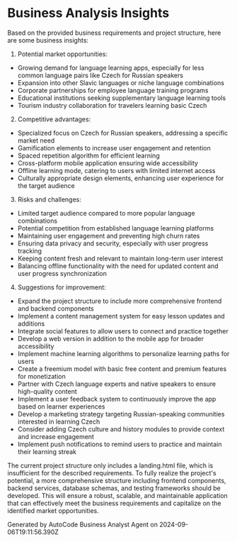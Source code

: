 # Business Analysis Insights

Based on the provided business requirements and project structure, here are some business insights:

1. Potential market opportunities:

-   Growing demand for language learning apps, especially for less common language pairs like Czech for Russian speakers
-   Expansion into other Slavic languages or niche language combinations
-   Corporate partnerships for employee language training programs
-   Educational institutions seeking supplementary language learning tools
-   Tourism industry collaboration for travelers learning basic Czech

2. Competitive advantages:

-   Specialized focus on Czech for Russian speakers, addressing a specific market need
-   Gamification elements to increase user engagement and retention
-   Spaced repetition algorithm for efficient learning
-   Cross-platform mobile application ensuring wide accessibility
-   Offline learning mode, catering to users with limited internet access
-   Culturally appropriate design elements, enhancing user experience for the target audience

3. Risks and challenges:

-   Limited target audience compared to more popular language combinations
-   Potential competition from established language learning platforms
-   Maintaining user engagement and preventing high churn rates
-   Ensuring data privacy and security, especially with user progress tracking
-   Keeping content fresh and relevant to maintain long-term user interest
-   Balancing offline functionality with the need for updated content and user progress synchronization

4. Suggestions for improvement:

-   Expand the project structure to include more comprehensive frontend and backend components
-   Implement a content management system for easy lesson updates and additions
-   Integrate social features to allow users to connect and practice together
-   Develop a web version in addition to the mobile app for broader accessibility
-   Implement machine learning algorithms to personalize learning paths for users
-   Create a freemium model with basic free content and premium features for monetization
-   Partner with Czech language experts and native speakers to ensure high-quality content
-   Implement a user feedback system to continuously improve the app based on learner experiences
-   Develop a marketing strategy targeting Russian-speaking communities interested in learning Czech
-   Consider adding Czech culture and history modules to provide context and increase engagement
-   Implement push notifications to remind users to practice and maintain their learning streak

The current project structure only includes a landing.html file, which is insufficient for the described requirements. To fully realize the project's potential, a more comprehensive structure including frontend components, backend services, database schemas, and testing frameworks should be developed. This will ensure a robust, scalable, and maintainable application that can effectively meet the business requirements and capitalize on the identified market opportunities.

Generated by AutoCode Business Analyst Agent on 2024-09-06T19:11:56.390Z
